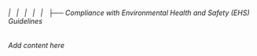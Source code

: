 ###### |   |   |   |   |   ├── Compliance with Environmental Health and Safety (EHS) Guidelines

*Add content here*